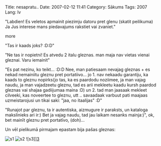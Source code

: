 Title: nesapratu..
Date: 2007-02-12 11:41
Category: Sākums
Tags: 2007
Lang: lv

"Labdien!
Es veletos apmainit piezimju datoru pret glenu (skatit peilikuma)
Ja Jus interese mans piedavajums rakstiet vai zvaniet."

more

"Tas ir kaads joks? :D:D"

"Ne tas ir nopietni!
Es atvedu 2 italu gleznas. man maja nav vietas vienai gleznai. Varu iemainit"

"Es pat nezinu, ko teikt... :D:D Nee, man patiesaam nevajag gleznas +
es nekad nemainiitu gleznu pret portatiivo... jo 1. nav nekaadu
garantiju, ka kaads to gleznu nopirks(jo tas, ka es paardodu noziimee,
ja man vajag naudu, ja man vajadzeetu gleznu, tad es arii mekleetu
kaadu kursh paardod gleznas vai shajaa gadiijumaa maina :D) un 2. tad
man jaasaak mekleet cilveeki, kas noveertee to gleznu, utt ..
savaadaak varbuut pati maajaas uzmeistarojusi un tikai saki: "jaa, no
itaalijas" :D"

"Runajot par gleznu, ta ir autentiska, aizmugure ir paraksts, un kataloga makslinieks ari ir:)
Bet ja vajag naudu, tad jau laikam  nesanks mainja:)", ok, bet mainīt gleznu pret portatīvo, (doh)...

Un vēl pielikumā pirmajam epastam bija pašas gleznas:

![s1][1]
![s2][2]
![s3]][3]

  [1]: http://nesaprot.net/uploads/16a1.thumbnail.jpg
  [2]: http://nesaprot.net/uploads/15a.thumbnail.jpg
  [3]: http://nesaprot.net/uploads/16a1.jpg
